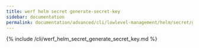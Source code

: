 ```yaml
---
title: werf helm secret generate-secret-key
sidebar: documentation
permalink: documentation/advanced/cli/lowlevel-management/helm/secret/generate_secret_key.html
---
```


{% include /cli/werf_helm_secret_generate_secret_key.md %}
